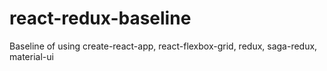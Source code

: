 # react-redux-baseline
Baseline of using create-react-app, react-flexbox-grid, redux, saga-redux, material-ui
